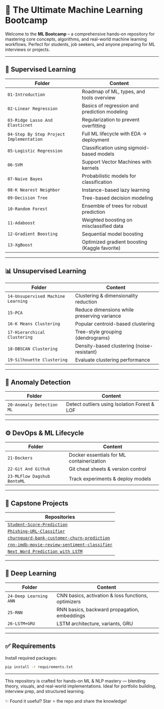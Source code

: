 # 🧠 The Ultimate Machine Learning Bootcamp

Welcome to the **ML Bootcamp** – a comprehensive hands-on repository for mastering core concepts, algorithms, and real-world machine learning workflows.
Perfect for students, job seekers, and anyone preparing for ML interviews or projects.

---

## 📘 Supervised Learning

| Folder | Content |
|--------|---------|
| `01-Introduction` | Roadmap of ML, types, and tools overview |
| `02-Linear Regression` | Basics of regression and prediction modeling |
| `03-Ridge Lasso And Elasticnet` | Regularization to prevent overfitting |
| `04-Step By Step Project Implementation` | Full ML lifecycle with EDA → deployment |
| `05-Logistic Regression` | Classification using sigmoid-based models |
| `06-SVM` | Support Vector Machines with kernels |
| `07-Naive Bayes` | Probabilistic models for classification |
| `08-K Nearest Neighbor` | Instance-based lazy learning |
| `09-Decision Tree` | Tree-based decision modeling |
| `10-Random Forest` | Ensemble of trees for robust prediction |
| `11-Adaboost` | Weighted boosting on misclassified data |
| `12-Gradient Boosting` | Sequential model boosting |
| `13-XgBoost` | Optimized gradient boosting (Kaggle favorite) |

---

## 📊 Unsupervised Learning

| Folder | Content |
|--------|---------|
| `14-Unsupervised Machine Learning` | Clustering & dimensionality reduction |
| `15-PCA` | Reduce dimensions while preserving variance |
| `16-K Means Clustering` | Popular centroid-based clustering |
| `17-Hierarchical Clustering` | Tree-style grouping (dendrograms) |
| `18-DBSCAN Clustering` | Density-based clustering (noise-resistant) |
| `19-Silhouette Clustering` | Evaluate clustering performance |

---

## 🚨 Anomaly Detection

| Folder | Content |
|--------|---------|
| `20-Anomaly Detection ML` | Detect outliers using Isolation Forest & LOF |

---

## ⚙️ DevOps & ML Lifecycle

| Folder | Content |
|--------|---------|
| `21-Dockers` | Docker essentials for ML containerization |
| `22-Git And Github` | Git cheat sheets & version control |
| `23-MLFlow Dagshub BentoML` | Track experiments & deploy models |

---

## 🏁 Capstone Projects

| Repositories |
|-------------|
| [`Student-Score-Prediction`](https://github.com/iam-salma/student-score-prediction)
| [`Phishing-URL-Classifier`](https://github.com/iam-salma/phishing-url-detection-ml)
| [`churnguard-bank-customer-churn-prediction`](https://github.com/iam-salma/churnguard-bank-customer-churn-prediction)
| [`rnn-imdb-movie-review-sentiment-classifier`](https://github.com/iam-salma/rnn-imdb-movie-review-sentiment-classifier)
| [`Next Word Prediction with LSTM`](https://github.com/iam-salma/ML-Bootcamp/tree/main/26-LSTM%2BGRU/predicting-next-word)

---

## 🤖 Deep Learning

| Folder | Content |
|--------|---------|
| `24-Deep Learning ANN` | CNN basics, activation & loss functions, optimizers |
| `25-RNN` | RNN basics, backward propagation, embeddings |
| `26-LSTM+GRU` | LSTM architecture, variants, GRU |

---

## ✅ Requirements

Install required packages:

```bash
pip install -r requirements.txt
```
---

This repository is crafted for hands-on ML & NLP mastery — blending theory, visuals, and real-world implementations. Ideal for portfolio building, interview prep, and structured learning.

✨ Found it useful? Star ⭐ the repo and share the knowledge!
